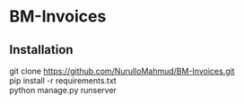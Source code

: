 # BM-Invoices
## Installation
git clone https://github.com/NurulloMahmud/BM-Invoices.git  
pip install -r requirements.txt  
python manage.py runserver  
